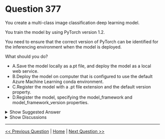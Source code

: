 # Question 377

You create a multi-class image classification deep learning model.

You train the model by using PyTorch version 1.2.

You need to ensure that the correct version of PyTorch can be identified for the inferencing environment when the model is deployed.

What should you do?

* A.Save the model locally as a.pt file, and deploy the model as a local web service.
* B.Deploy the model on computer that is configured to use the default Azure Machine Learning conda environment.
* C.Register the model with a .pt file extension and the default version property.
* D.Register the model, specifying the model_framework and model_framework_version properties.

<details>
  <summary>Show Suggested Answer</summary>

  <strong>D</strong><br>

</details>

<details>
  <summary>Show Discussions</summary>

<blockquote><p><strong>rishi_ram</strong> <code>(Tue 07 Dec 2021 13:38)</code> - <em>Upvotes: 10</em></p><p>Question was there in June 2021 Exam</p></blockquote>
<blockquote><p><strong>shuvovertigo</strong> <code>(Sat 18 Dec 2021 23:19)</code> - <em>Upvotes: 8</em></p><p>You can view these two properties in the Model.register() section here, which takes model framework and framework version
https://docs.microsoft.com/en-us/python/api/azureml-core/azureml.core.model.model?view=azure-ml-py#register-workspace--model-path--model-name--tags-none--properties-none--description-none--datasets-none--model-framework-none--model-framework-version-none--child-paths-none--sample-input-dataset-none--sample-output-dataset-none--resource-configuration-none-</p></blockquote>
<blockquote><p><strong>treadst0ne</strong> <code>(Mon 20 Dec 2021 19:41)</code> - <em>Upvotes: 1</em></p><p>I agree.</p></blockquote>
<blockquote><p><strong>evangelist</strong> <code>(Sun 08 Dec 2024 11:03)</code> - <em>Upvotes: 1</em></p><p>D is correct:
pecifying the model_framework and model_framework_version properties when registering the model, you provide metadata that informs Azure Machine Learning about the specific framework and version used to train the model.</p></blockquote>
<blockquote><p><strong>dija123</strong> <code>(Sun 19 Jun 2022 11:42)</code> - <em>Upvotes: 3</em></p><p>I agree with D</p></blockquote>
<blockquote><p><strong>Tehseen</strong> <code>(Thu 23 Dec 2021 12:52)</code> - <em>Upvotes: 2</em></p><p>The answer is correct.

Check API for model registering.
https://docs.microsoft.com/en-us/python/api/azureml-core/azureml.core.run.run?view=azure-ml-py#register-model-model-name--model-path-none--tags-none--properties-none--model-framework-none--model-framework-version-none--description-none--datasets-none--sample-input-dataset-none--sample-output-dataset-none--resource-configuration-none----kwargs-</p></blockquote>
<blockquote><p><strong>ACSC</strong> <code>(Tue 02 Nov 2021 11:14)</code> - <em>Upvotes: 4</em></p><p>Answer is C. https://docs.microsoft.com/en-us/python/api/azureml-train-core/azureml.train.dnn.pytorch?view=azure-ml-py#default-version----1-4-</p></blockquote>
<blockquote><p><strong>Haisheng_Zhang</strong> <code>(Wed 13 Oct 2021 05:36)</code> - <em>Upvotes: 1</em></p><p>https://docs.microsoft.com/en-us/python/api/azureml-train-core/azureml.train.dnn.pytorch?view=azure-ml-py</p></blockquote>
<blockquote><p><strong>dev2dev</strong> <code>(Fri 17 Sep 2021 03:33)</code> - <em>Upvotes: 1</em></p><p>model_framework is Model&#x27;s property
https://docs.microsoft.com/en-us/python/api/azureml-core/azureml.core.model.model?view=azure-ml-py</p></blockquote>
<blockquote><p><strong>dev2dev</strong> <code>(Fri 17 Sep 2021 03:26)</code> - <em>Upvotes: 1</em></p><p>https://docs.microsoft.com/en-us/python/api/azureml-core/azureml.core.webservice(class)?view=azure-ml-py#run-input-</p></blockquote>

</details>

---

[<< Previous Question](question_376.md) | [Home](/index.md) | [Next Question >>](question_378.md)
